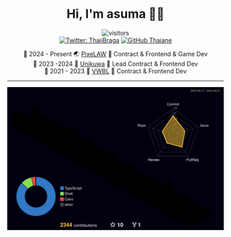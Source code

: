 <div align="center">
  <h1>Hi, I'm asuma 👋🏻</h1>  
</div>

<div align="center">  

![visitors](https://visitor-badge.laobi.icu/badge?page_id=posaune0423)  
[![Twitter: ThaiiBraga](https://img.shields.io/twitter/follow/0xasuma?style=social)](https://twitter.com/0xasuma)
[![GitHub Thaiane](https://img.shields.io/github/followers/posaune0423?label=follow&style=social)](https://github.com/posaune0423)  


  
📆 2024 - Present  🌏  [PixeLAW](https://github.com/pixelaw)  🔖  Contract & Frontend & Game Dev  
📆 2023 -2024  💎  [Unikuwa](https://www.unikura.xyz/)  🔖  Lead Contract & Frontend Dev  
📆 2021 - 2023  👀  [VWBL](https://vwbl-protocol.org/)  🔖   Contract & Frontend Dev


</div>



---

![](./profile-3d-contrib/profile-night-rainbow.svg)
